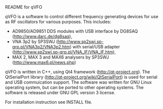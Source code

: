 README for qVFO

  qVFO is a software to control different frequency generating devices for use
as RF oscillators for various purposes.
This includes:
 - AD9850/AD9851 DDS modules with USB interface by DG8SAQ
     (http://www.darc.de/dg8saq),
 - VNA 3p2 by SP3SWJ (http://www.sp2swj.sp-qrp.pl/VNA3p2/VNA3p2.htm)
     with serial/USB adapter (http://www.sp2swj.sp-qrp.pl/VNA_IF/VNA_IF.htm),
 - MAX 2, MAX 3 and MAX6 analysers by SP3SWJ (http://www.max6.pl/news.php)

  qVFO is written in C++, using Qt4 framework (http://qt-project.org). The
QtSerialPort library (http://qt-project.org/wiki/QtSerialPort) is used for
serial and USB commuication support. The software was written for GNU Linux
operating system, but can be ported to other operating systems. The software
 is released under GNU GPL version 3 license.

  For installation instruction see INSTALL file.
